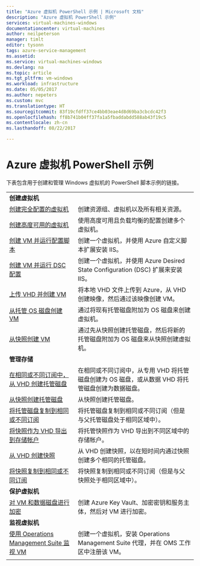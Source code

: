 ```yaml
---
title: "Azure 虚拟机 PowerShell 示例 | Microsoft 文档"
description: "Azure 虚拟机 PowerShell 示例"
services: virtual-machines-windows
documentationcenter: virtual-machines
author: neilpeterson
manager: timlt
editor: tysonn
tags: azure-service-management
ms.assetid: 
ms.service: virtual-machines-windows
ms.devlang: na
ms.topic: article
ms.tgt_pltfrm: vm-windows
ms.workload: infrastructure
ms.date: 05/05/2017
ms.author: nepeters
ms.custom: mvc
ms.translationtype: HT
ms.sourcegitcommit: 83f19cfdff37ce4bb03eae4d8d69ba3cbcdc42f3
ms.openlocfilehash: ff8b741b04ff37fa1a5fbaddabdd588ab43f19c5
ms.contentlocale: zh-cn
ms.lasthandoff: 08/22/2017

---
```

# <a name="azure-virtual-machine-powershell-samples"></a>Azure 虚拟机 PowerShell 示例

下表包含用于创建和管理 Windows 虚拟机的 PowerShell 脚本示例的链接。

| | |
|---|---|
|**创建虚拟机**||
| [创建完全配置的虚拟机](./../scripts/virtual-machines-windows-powershell-sample-create-vm.md?toc=%2fpowershell%2fmodule%2ftoc.json) | 创建资源组、虚拟机以及所有相关资源。|
| [创建高度可用的虚拟机](./../scripts/virtual-machines-windows-powershell-sample-create-nlb-vm.md?toc=%2fpowershell%2fmodule%2ftoc.json) | 使用高度可用且负载均衡的配置创建多个虚拟机。|
| [创建 VM 并运行配置脚本](./../scripts/virtual-machines-windows-powershell-sample-create-vm-iis.md?toc=%2fpowershell%2fmodule%2ftoc.json) | 创建一个虚拟机，并使用 Azure 自定义脚本扩展安装 IIS。 |
| [创建 VM 并运行 DSC 配置](./../scripts/virtual-machines-windows-powershell-sample-create-iis-using-dsc.md?toc=%2fpowershell%2fmodule%2ftoc.json) | 创建一个虚拟机，并使用 Azure Desired State Configuration (DSC) 扩展来安装 IIS。 |
| [上传 VHD 并创建 VM](./../scripts/virtual-machines-windows-powershell-upload-generalized-script.md) | 将本地 VHD 文件上传到 Azure，从 VHD 创建映像，然后通过该映像创建 VM。 |
| [从托管 OS 磁盘创建 VM](./../scripts/virtual-machines-windows-powershell-sample-create-vm-from-managed-os-disks.md?toc=%2fpowershell%2fmodule%2ftoc.json) | 通过将现有托管磁盘附加为 OS 磁盘来创建虚拟机。 |
| [从快照创建 VM](./../scripts/virtual-machines-windows-powershell-sample-create-vm-from-snapshot.md?toc=%2fpowershell%2fmodule%2ftoc.json) | 通过先从快照创建托管磁盘，然后将新的托管磁盘附加为 OS 磁盘来从快照创建虚拟机。 |
|**管理存储**||
| [在相同或不同订阅中，从 VHD 创建托管磁盘](../scripts/virtual-machines-windows-powershell-sample-create-managed-disk-from-vhd.md?toc=%2fpowershell%2fmodule%2ftoc.json) | 在相同或不同订阅中，从专用 VHD 将托管磁盘创建为 OS 磁盘，或从数据 VHD 将托管磁盘创建为数据磁盘。  |
| [从快照创建托管磁盘](../scripts/virtual-machines-windows-powershell-sample-create-managed-disk-from-snapshot.md?toc=%2fpowershell%2fmodule%2ftoc.json) | 从快照创建托管磁盘。 |
| [将托管磁盘复制到相同或不同订阅](../scripts/virtual-machines-windows-powershell-sample-copy-managed-disks-to-same-or-different-subscription.md?toc=%2fcli%2fmodule%2ftoc.json) | 将托管磁盘复制到相同或不同订阅（但是与父托管磁盘处于相同区域中）。 
| [将快照作为 VHD 导出到存储帐户](../scripts/virtual-machines-windows-powershell-sample-copy-snapshot-to-storage-account.md?toc=%2fpowershell%2fmodule%2ftoc.json) | 将托管快照作为 VHD 导出到不同区域中的存储帐户。 |
| [从 VHD 创建快照](../scripts/virtual-machines-windows-powershell-sample-create-snapshot-from-vhd.md?toc=%2fpowershell%2fmodule%2ftoc.json) | 从 VHD 创建快照，以在短时间内通过快照创建多个相同的托管磁盘。  |
| [将快照复制到相同或不同订阅](../scripts/virtual-machines-windows-powershell-sample-copy-snapshot-to-same-or-different-subscription.md?toc=%2fpowershell%2fmodule%2ftoc.json) | 将快照复制到相同或不同订阅（但是与父快照处于相同区域中）。 |
|**保护虚拟机**||
| [对 VM 和数据磁盘进行加密](./../scripts/virtual-machines-windows-powershell-sample-encrypt-vm.md?toc=%2fpowershell%2fazure%2ftoc.json) | 创建 Azure Key Vault、加密密钥和服务主体，然后对 VM 进行加密。 |
|**监视虚拟机**||
| [使用 Operations Management Suite 监视 VM](./../scripts/virtual-machines-windows-powershell-sample-create-vm-oms.md?toc=%2fpowershell%2fmodule%2ftoc.json) | 创建一个虚拟机，安装 Operations Management Suite 代理，并在 OMS 工作区中注册该 VM。  |
| | |



